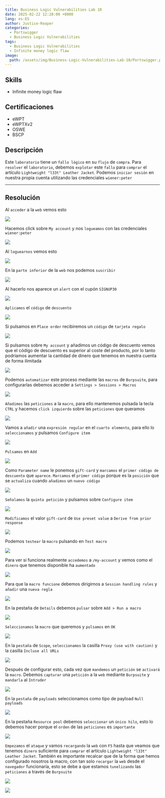 ```yaml
---
title: Business Logic Vulnerabilities Lab 10
date: 2025-02-22 12:28:00 +0800
lang: es-ES
author: Justice-Reaper
categories:
  - Portswigger
  - Business Logic Vulnerabilities
tags:
  - Business Logic Vulnerabilities
  - Infinite money logic flaw
image:
  path: /assets/img/Business-Logic-Vulnerabilities-Lab-10/Portswigger.png
---
```


## Skills

- Infinite money logic flaw

## Certificaciones

- eWPT
- eWPTXv2
- OSWE
- BSCP
  
## Descripción

Este `laboratorio` tiene un `fallo lógico` en su `flujo` de `compra`. Para `resolver` el `laboratorio`, debemos `explotar` este `fallo` para `comprar` el artículo `Lightweight "l33t" Leather Jacket`. Podemos `iniciar sesión` en nuestra propia cuenta utilizando las credenciales `wiener:peter`

---
## Resolución

Al `acceder` a la `web` vemos esto

![](/assets/img/Business-Logic-Vulnerabilities-Lab-10/image_1.png)

Hacemos click sobre `My account` y nos `logueamos` con las credenciales `wiener:peter`

![](/assets/img/Business-Logic-Vulnerabilities-Lab-10/image_2.png)

Al `loguearnos` vemos esto

![](/assets/img/Business-Logic-Vulnerabilities-Lab-10/image_3.png)

En la `parte inferior` de la `web` nos podemos `suscribir`

![](/assets/img/Business-Logic-Vulnerabilities-Lab-10/image_4.png)

Al hacerlo nos aparece un `alert` con el cupón `SIGNUP30`

![](/assets/img/Business-Logic-Vulnerabilities-Lab-10/image_5.png)

`Aplicamos` el `código` de `descuento`

![](/assets/img/Business-Logic-Vulnerabilities-Lab-10/image_6.png)

Si pulsamos en `Place order` recibiremos un `código` de `tarjeta regalo`

![](/assets/img/Business-Logic-Vulnerabilities-Lab-10/image_7.png)

Si pulsamos sobre `My account` y añadimos un código de descuento vemos que el código de descuento es superior al coste del producto, por lo tanto podríamos aumentar la cantidad de dinero que tenemos en nuestra cuenta de forma ilimitada

![](/assets/img/Business-Logic-Vulnerabilities-Lab-10/image_8.png)

Podemos `automatizar` este proceso mediante las `macros` de `Burpsuite`, para configurarlas debemos acceder a `Settings > Sessions > Macros`

![](/assets/img/Business-Logic-Vulnerabilities-Lab-10/image_9.png)

`Añadimos` las `peticiones` a la `macro`, para ello mantenemos pulsada la tecla `CTRL` y hacemos `click izquierdo` sobre las `peticiones` que queramos

![](/assets/img/Business-Logic-Vulnerabilities-Lab-10/image_10.png)

Vamos a `añadir` una `expresión regular` en el `cuarto elemento`, para ello lo `seleccionamos` y pulsamos `Configure item`

![](/assets/img/Business-Logic-Vulnerabilities-Lab-10/image_11.png)

`Pulsamos` en `Add`

![](/assets/img/Business-Logic-Vulnerabilities-Lab-10/image_12.png)

Como `Parameter name` le ponemos `gift-card` y `marcamos` el `primer código de descuento` que `aparece`. `Marcamos` el `primer código` porque es la `posición` que se `actualiza` cuando `añadimos` un `nuevo código`

![](/assets/img/Business-Logic-Vulnerabilities-Lab-10/image_13.png)

`Señalamos` la `quinta petición` y pulsamos sobre `Configure item`

![](/assets/img/Business-Logic-Vulnerabilities-Lab-10/image_14.png)

`Modificamos` el valor `gift-card` de `Use preset value` a `Derive from prior response`

![](/assets/img/Business-Logic-Vulnerabilities-Lab-10/image_15.png)

Podemos `testear` la `macro` pulsando en `Test macro`

![](/assets/img/Business-Logic-Vulnerabilities-Lab-10/image_16.png)

Para ver si funciona realmente `accedemos` a `/my-account` y vemos como el `dinero` que tenemos disponible ha `aumentado`

![](/assets/img/Business-Logic-Vulnerabilities-Lab-10/image_17.png)

Para que la `macro funcione` debemos dirigirnos a `Session handling rules` y `añadir` una `nueva regla`

![](/assets/img/Business-Logic-Vulnerabilities-Lab-10/image_18.png)

En la pestaña de `Details` debemos `pulsar` sobre `Add > Run a macro`

![](/assets/img/Business-Logic-Vulnerabilities-Lab-10/image_19.png)

`Seleccionamos` la `macro` que queremos y `pulsamos` en `OK`

![](/assets/img/Business-Logic-Vulnerabilities-Lab-10/image_20.png)

En la `pestaña` de `Scope`, `seleccionamos` la casilla `Proxy (use with caution)` y la casilla `Incluse all URLs`

![](/assets/img/Business-Logic-Vulnerabilities-Lab-10/image_21.png)

Después de configurar esto, cada vez que `mandemos` un `petición` se `activará` la `macro`. Debemos `capturar` una `petición` a la `web` mediante `Burpsuite` y `mandarla` al `Intruder`

![](/assets/img/Business-Logic-Vulnerabilities-Lab-10/image_22.png)

En la `pestaña` de `payloads` seleccionamos como tipo de payload `Null payloads`

![](/assets/img/Business-Logic-Vulnerabilities-Lab-10/image_23.png)

En la pestaña `Resource pool` debemos `seleccionar` un `único hilo`, esto lo debemos hacer porque el `orden` de las `peticiones` es `importante`

![](/assets/img/Business-Logic-Vulnerabilities-Lab-10/image_24.png)

`Empezamos` el `ataque` y vamos `recargando` la `web` con `F5` hasta que veamos que tenemos `dinero` suficiente para `comprar` el artículo `Lightweight "l33t" Leather Jacket`. También es importante recalcar que de la forma que hemos configurado nosotros la macro, con tan solo `recargar` la `web` desde el `navegador` funcionaría, esto se debe a que estamos `tunelizando` las `peticiones` a través de `Burpsuite`

![](/assets/img/Business-Logic-Vulnerabilities-Lab-10/image_25.png)

![](/assets/img/Business-Logic-Vulnerabilities-Lab-10/image_26.png)
